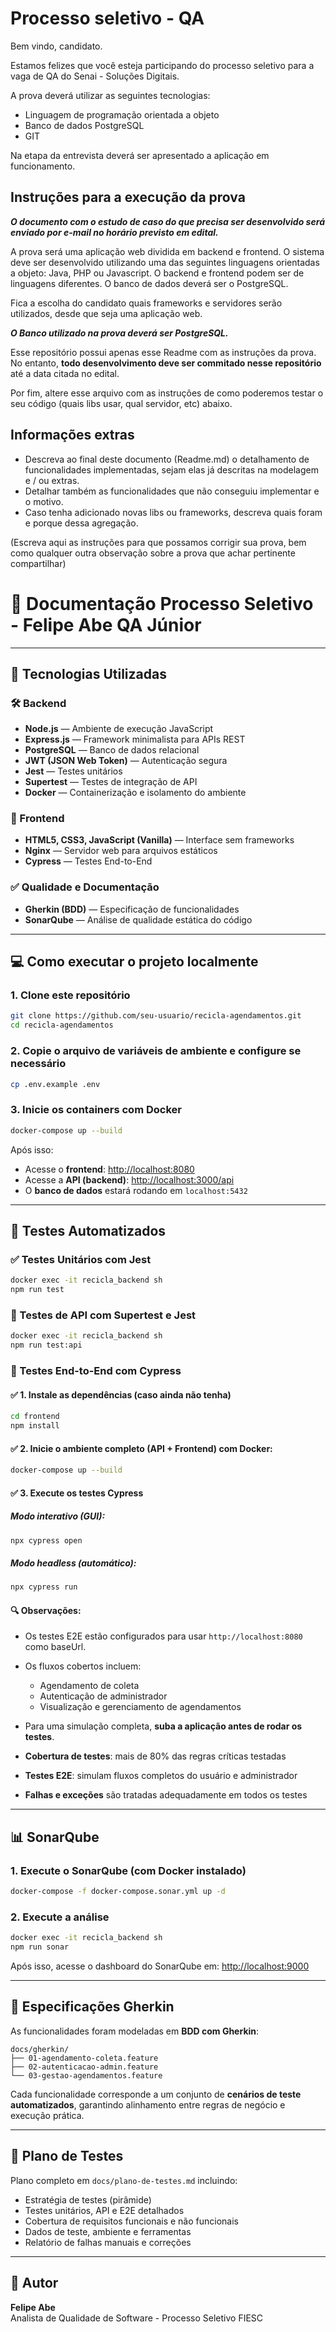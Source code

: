 # Processo seletivo - QA

Bem vindo, candidato.

Estamos felizes que você esteja participando do processo seletivo para a vaga de QA do Senai - Soluções Digitais.

A prova deverá utilizar as seguintes tecnologias:

- Linguagem de programação orientada a objeto
- Banco de dados PostgreSQL
- GIT

Na etapa da entrevista deverá ser apresentado a aplicação em funcionamento.

## Instruções para a execução da prova

**_O documento com o estudo de caso do que precisa ser desenvolvido será enviado por e-mail no horário previsto em edital._**

A prova será uma aplicação web dividida em backend e frontend. O sistema deve ser desenvolvido utilizando uma das seguintes linguagens orientadas a objeto: Java, PHP ou Javascript. O backend e frontend podem ser de linguagens diferentes. O banco de dados deverá ser o PostgreSQL.

Fica a escolha do candidato quais frameworks e servidores serão utilizados, desde que seja uma aplicação web.

**_O Banco utilizado na prova deverá ser PostgreSQL._**

Esse repositório possui apenas esse Readme com as instruções da prova. No entanto, **todo desenvolvimento deve ser commitado nesse repositório** até a data citada no edital.

Por fim, altere esse arquivo com as instruções de como poderemos testar o seu código (quais libs usar, qual servidor, etc) abaixo.

## Informações extras

- Descreva ao final deste documento (Readme.md) o detalhamento de funcionalidades implementadas, sejam elas já descritas na modelagem e / ou extras.
- Detalhar também as funcionalidades que não conseguiu implementar e o motivo.
- Caso tenha adicionado novas libs ou frameworks, descreva quais foram e porque dessa agregação.

(Escreva aqui as instruções para que possamos corrigir sua prova, bem como qualquer outra observação sobre a prova que achar pertinente compartilhar)

####

# 📄 Documentação Processo Seletivo - Felipe Abe QA Júnior

---

## 🚀 Tecnologias Utilizadas

### 🛠 Backend

- **Node.js** — Ambiente de execução JavaScript
- **Express.js** — Framework minimalista para APIs REST
- **PostgreSQL** — Banco de dados relacional
- **JWT (JSON Web Token)** — Autenticação segura
- **Jest** — Testes unitários
- **Supertest** — Testes de integração de API
- **Docker** — Containerização e isolamento do ambiente

### 🎨 Frontend

- **HTML5, CSS3, JavaScript (Vanilla)** — Interface sem frameworks
- **Nginx** — Servidor web para arquivos estáticos
- **Cypress** — Testes End-to-End

### ✅ Qualidade e Documentação

- **Gherkin (BDD)** — Especificação de funcionalidades
- **SonarQube** — Análise de qualidade estática do código

---

## 💻 Como executar o projeto localmente

### 1. Clone este repositório

```bash
git clone https://github.com/seu-usuario/recicla-agendamentos.git
cd recicla-agendamentos
```

### 2. Copie o arquivo de variáveis de ambiente e configure se necessário

```bash
cp .env.example .env
```

### 3. Inicie os containers com Docker

```bash
docker-compose up --build
```

Após isso:

- Acesse o **frontend**: [http://localhost:8080](http://localhost:8080)
- Acesse a **API (backend)**: [http://localhost:3000/api](http://localhost:3000/api)
- O **banco de dados** estará rodando em `localhost:5432`

---

## 🧪 Testes Automatizados

### ✅ Testes Unitários com Jest

```bash
docker exec -it recicla_backend sh
npm run test
```

### 🔌 Testes de API com Supertest e Jest

```bash
docker exec -it recicla_backend sh
npm run test:api
```

### 🧭 Testes End-to-End com Cypress

#### ✅ 1. Instale as dependências (caso ainda não tenha)

```bash
cd frontend
npm install
```

#### ✅ 2. Inicie o ambiente completo (API + Frontend) com Docker:

```bash
docker-compose up --build
```

#### ✅ 3. Execute os testes Cypress

##### Modo interativo (GUI):

```bash
npx cypress open
```

##### Modo headless (automático):

```bash
npx cypress run
```

#### 🔍 Observações:

- Os testes E2E estão configurados para usar `http://localhost:8080` como baseUrl.
- Os fluxos cobertos incluem:
  - Agendamento de coleta
  - Autenticação de administrador
  - Visualização e gerenciamento de agendamentos
- Para uma simulação completa, **suba a aplicação antes de rodar os testes**.

- **Cobertura de testes**: mais de 80% das regras críticas testadas
- **Testes E2E**: simulam fluxos completos do usuário e administrador
- **Falhas e exceções** são tratadas adequadamente em todos os testes

---

## 📊 SonarQube

### 1. Execute o SonarQube (com Docker instalado)

```bash
docker-compose -f docker-compose.sonar.yml up -d
```

### 2. Execute a análise

```bash
docker exec -it recicla_backend sh
npm run sonar
```

Após isso, acesse o dashboard do SonarQube em: [http://localhost:9000](http://localhost:9000)

---

## 📘 Especificações Gherkin

As funcionalidades foram modeladas em **BDD com Gherkin**:

```
docs/gherkin/
├── 01-agendamento-coleta.feature
├── 02-autenticacao-admin.feature
└── 03-gestao-agendamentos.feature
```

Cada funcionalidade corresponde a um conjunto de **cenários de teste automatizados**, garantindo alinhamento entre regras de negócio e execução prática.

---

## 🧾 Plano de Testes

Plano completo em `docs/plano-de-testes.md` incluindo:

- Estratégia de testes (pirâmide)
- Testes unitários, API e E2E detalhados
- Cobertura de requisitos funcionais e não funcionais
- Dados de teste, ambiente e ferramentas
- Relatório de falhas manuais e correções

---

## 👤 Autor

**Felipe Abe**  
Analista de Qualidade de Software - Processo Seletivo FIESC
